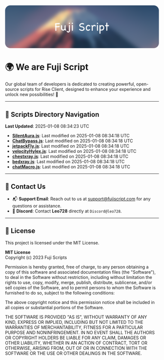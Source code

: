 ![Banner](.github/b.webp)

# 🌍 **We are Fuji Script**

Our global team of developers is dedicated to creating powerful, open-source scripts for Rise Client, designed to enhance your experience and unlock new possibilities! 🌟

---
<!-- SCRIPTS_NAVIGATION_START -->
## 📂 **Scripts Directory Navigation**

**Last Updated**: 2025-01-08 08:34:23 UTC

- **[SilentAura.js](scripts/SilentAura.js)**: Last modified on 2025-01-08 08:34:18 UTC
- **[ChatBypass.js](scripts/ChatBypass.js)**: Last modified on 2025-01-08 08:34:18 UTC
- **[jetpackFly.js](scripts/jetpackFly.js)**: Last modified on 2025-01-08 08:34:18 UTC
- **[velocityHylex.js](scripts/velocityHylex.js)**: Last modified on 2025-01-08 08:34:18 UTC
- **[chestxray.js](scripts/chestxray.js)**: Last modified on 2025-01-08 08:34:18 UTC
- **[bedxray.js](scripts/bedxray.js)**: Last modified on 2025-01-08 08:34:18 UTC
- **[chatMacro.js](scripts/chatMacro.js)**: Last modified on 2025-01-08 08:34:18 UTC

<!-- SCRIPTS_NAVIGATION_END -->

---

## 💬 **Contact Us**  
- 📬 **Support Email**: Reach out to us at [support@fujiscript.com](mailto:support@fujiscript.com) for any questions or assistance.  
- 💬 **Discord**: Contact **Leo728** directly at `Discord@leo728`.

---

## 📜 **License**

This project is licensed under the MIT License.  

**MIT License**  
Copyright (c) 2023 Fuji Scripts  

Permission is hereby granted, free of charge, to any person obtaining a copy of this software and associated documentation files (the "Software"), to deal in the Software without restriction, including without limitation the rights to use, copy, modify, merge, publish, distribute, sublicense, and/or sell copies of the Software, and to permit persons to whom the Software is furnished to do so, subject to the following conditions:  

The above copyright notice and this permission notice shall be included in all copies or substantial portions of the Software.  

THE SOFTWARE IS PROVIDED "AS IS", WITHOUT WARRANTY OF ANY KIND, EXPRESS OR IMPLIED, INCLUDING BUT NOT LIMITED TO THE WARRANTIES OF MERCHANTABILITY, FITNESS FOR A PARTICULAR PURPOSE AND NONINFRINGEMENT. IN NO EVENT SHALL THE AUTHORS OR COPYRIGHT HOLDERS BE LIABLE FOR ANY CLAIM, DAMAGES OR OTHER LIABILITY, WHETHER IN AN ACTION OF CONTRACT, TORT OR OTHERWISE, ARISING FROM, OUT OF OR IN CONNECTION WITH THE SOFTWARE OR THE USE OR OTHER DEALINGS IN THE SOFTWARE.  
